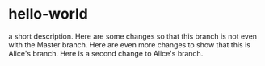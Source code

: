 # hello-world
 a short description.
Here are some changes so that this branch is not even with the Master branch.
Here are even more changes to show that this is Alice's branch.
Here is a second change to Alice's branch.
